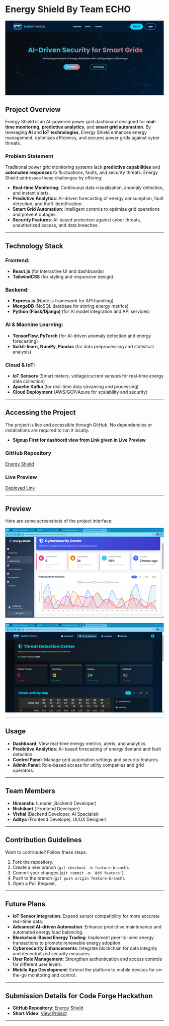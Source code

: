 # Energy Shield By Team ECHO
![Dashboard Preview](page-1.jpg)

## Project Overview

Energy Shield is an AI-powered power grid dashboard designed for **real-time monitoring**, **predictive analytics**, and **smart grid automation**. By leveraging **AI** and **IoT technologies**, Energy Shield enhances energy management, optimizes efficiency, and secures power grids against cyber threats.

### Problem Statement

Traditional power grid monitoring systems lack **predictive capabilities** and **automated responses** to fluctuations, faults, and security threats. Energy Shield addresses these challenges by offering:

- **Real-time Monitoring**: Continuous data visualization, anomaly detection, and instant alerts.
- **Predictive Analytics**: AI-driven forecasting of energy consumption, fault detection, and theft identification.
- **Smart Grid Automation**: Intelligent controls to optimize grid operations and prevent outages.
- **Security Features**: AI-based protection against cyber threats, unauthorized access, and data breaches.

---

## Technology Stack

### Frontend:

- **React.js** (for interactive UI and dashboards)
- **TailwindCSS** (for styling and responsive design)

### Backend:

- **Express.js** (Node.js framework for API handling)
- **MongoDB** (NoSQL database for storing energy metrics)
- **Python (Flask/Django)** (for AI model integration and API services)

### AI & Machine Learning:

- **TensorFlow, PyTorch** (for AI-driven anomaly detection and energy forecasting)
- **Scikit-learn, NumPy, Pandas** (for data preprocessing and statistical analysis)

### Cloud & IoT:

- **IoT Sensors** (Smart meters, voltage/current sensors for real-time energy data collection)
- **Apache Kafka** (for real-time data streaming and processing)
- **Cloud Deployment** (AWS/GCP/Azure for scalability and security)

---

## Accessing the Project

The project is live and accessible through GitHub. No dependencies or installations are required to run it locally.
- **Signup First for dashbord view from Link given in Live Preview**

### GitHub Repository

[Energy Shield](https://github.com/Nishikantkumar-98/AI-driven-Energy-Shield)

### Live Preview

[Deployed Link](https://nishikantkumar-98.github.io/ECHO/)

---

## Preview

Here are some screenshots of the project interface:


![Analytics Preview](page-2.png)

![Control Panel Preview](page-3.png)


---

## Usage

- **Dashboard**: View real-time energy metrics, alerts, and analytics.
- **Predictive Analytics**: AI-based forecasting of energy demand and fault detection.
- **Control Panel**: Manage grid automation settings and security features.
- **Admin Panel**: Role-based access for utility companies and grid operators.

---

## Team Members

- **Himanshu** (Leader ,Backend Developer)
- **Nishikant** ( Frontend Developer)
- **Vishal** (Backend Developer, AI Specialist)
- **Aditya** (Frontend Developer, UI/UX Designer)

---

## Contribution Guidelines

Want to contribute? Follow these steps:

1. Fork the repository.
2. Create a new branch (`git checkout -b feature-branch`).
3. Commit your changes (`git commit -m 'Add feature'`).
4. Push to the branch (`git push origin feature-branch`).
5. Open a Pull Request.

---

## Future Plans

- **IoT Sensor Integration**: Expand sensor compatibility for more accurate real-time data.
- **Advanced AI-driven Automation**: Enhance predictive maintenance and automated energy load balancing.
- **Blockchain-Based Energy Trading**: Implement peer-to-peer energy transactions to promote renewable energy adoption.
- **Cybersecurity Enhancements**: Integrate blockchain for data integrity and decentralized security measures.
- **User Role Management**: Strengthen authentication and access controls for different user levels.
- **Mobile App Development**: Extend the platform to mobile devices for on-the-go monitoring and control.

---

## Submission Details for Code Forge Hackathon

- **GitHub Repository**: [Energy Shield](https://github.com/Nishikantkumar-98/AI-driven-Energy-Shield)
- **Short Video**: [View Project](https://github.com/NishikantKumar-98/ECHO/blob/45a59db21d019ec1058f6f166efe70ecc33b6271/Echo%20video.mp4)

---

##
